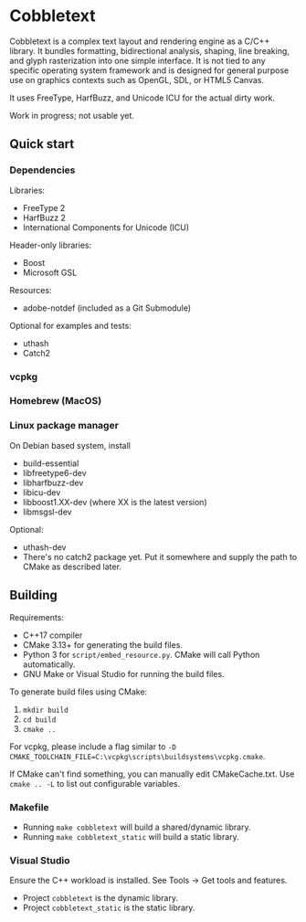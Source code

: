 # Cobbletext

Cobbletext is a complex text layout and rendering engine as a C/C++ library. It bundles formatting, bidirectional analysis, shaping, line breaking, and glyph rasterization into one simple interface. It is not tied to any specific operating system framework and is designed for general purpose use on graphics contexts such as OpenGL, SDL, or HTML5 Canvas.

It uses FreeType, HarfBuzz, and Unicode ICU for the actual dirty work.

Work in progress; not usable yet.

## Quick start

### Dependencies

Libraries:

* FreeType 2
* HarfBuzz 2
* International Components for Unicode (ICU)

Header-only libraries:

* Boost
* Microsoft GSL

Resources:

* adobe-notdef (included as a Git Submodule)

Optional for examples and tests:

* uthash
* Catch2

### vcpkg

### Homebrew (MacOS)

### Linux package manager

On Debian based system, install

* build-essential
* libfreetype6-dev
* libharfbuzz-dev
* libicu-dev
* libboost1.XX-dev (where XX is the latest version)
* libmsgsl-dev

Optional:

* uthash-dev
* There's no catch2 package yet. Put it somewhere and supply the path to CMake as described later.

## Building

Requirements:

* C++17 compiler
* CMake 3.13+ for generating the build files.
* Python 3 for `script/embed_resource.py`. CMake will call Python automatically.
* GNU Make or Visual Studio for running the build files.

To generate build files using CMake:

1. `mkdir build`
2. `cd build`
3. `cmake ..`

For vcpkg, please include a flag similar to `-D CMAKE_TOOLCHAIN_FILE=C:\vcpkg\scripts\buildsystems\vcpkg.cmake`.

If CMake can't find something, you can manually edit CMakeCache.txt. Use `cmake .. -L` to list out configurable variables.

### Makefile

* Running `make cobbletext` will build a shared/dynamic library.
* Running `make cobbletext_static` will build a static library.

### Visual Studio

Ensure the C++ workload is installed. See Tools -> Get tools and features.

* Project `cobbletext` is the dynamic library.
* Project `cobbletext_static` is the static library.
